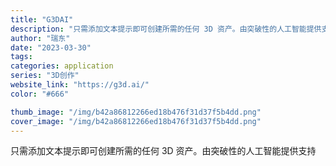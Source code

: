 ```yaml
---
title: "G3DAI"
description: "只需添加文本提示即可创建所需的任何 3D 资产。由突破性的人工智能提供支持"
author: "瑞东"
date: "2023-03-30"
tags:
categories: application
series: "3D创作"
website_link: "https://g3d.ai/"
color: "#666"

thumb_image: "/img/b42a86812266ed18b476f31d37f5b4dd.png"
cover_image: "/img/b42a86812266ed18b476f31d37f5b4dd.png"
---
```


只需添加文本提示即可创建所需的任何 3D 资产。由突破性的人工智能提供支持